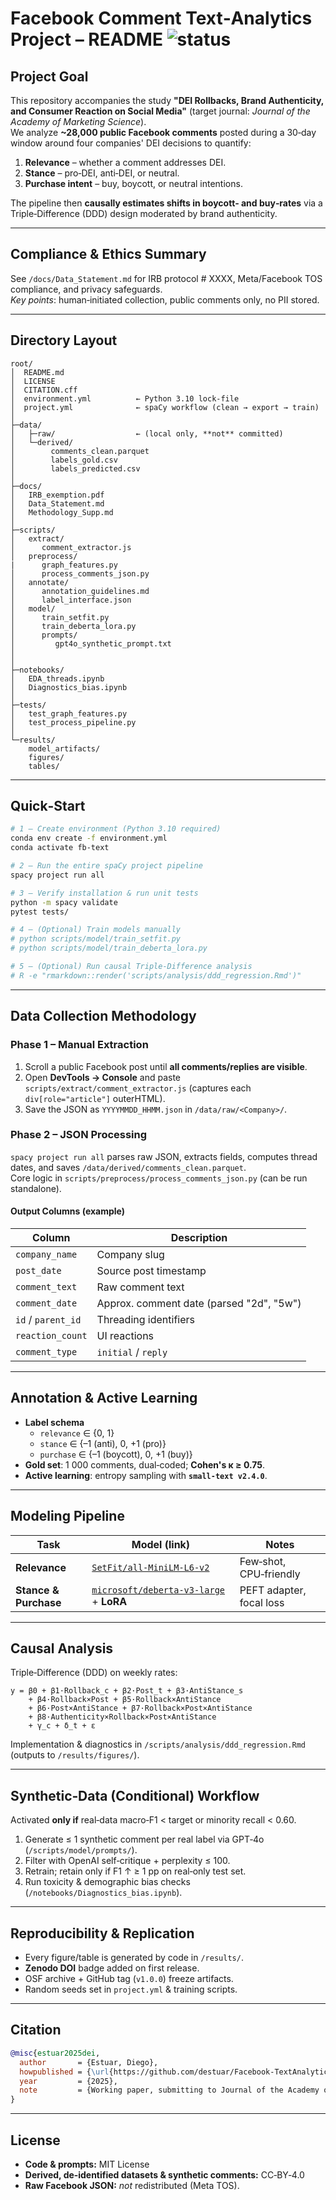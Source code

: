 # Facebook Comment Text‑Analytics Project – README ![status](https://img.shields.io/badge/JAMS--submission-2025-blue)

## Project Goal  
This repository accompanies the study **"DEI Rollbacks, Brand Authenticity, and Consumer Reaction on Social Media"** (target journal: _Journal of the Academy of Marketing Science_).  
We analyze **~28,000 public Facebook comments** posted during a 30‑day window around four companies' DEI decisions to quantify:

1. **Relevance** – whether a comment addresses DEI.  
2. **Stance** – pro‑DEI, anti‑DEI, or neutral.  
3. **Purchase intent** – buy, boycott, or neutral intentions.  

The pipeline then **causally estimates shifts in boycott‑ and buy‑rates** via a Triple‑Difference (DDD) design moderated by brand authenticity.

---

## Compliance & Ethics Summary  
See `/docs/Data_Statement.md` for IRB protocol # XXXX, Meta/Facebook TOS compliance, and privacy safeguards.  
_Key points_: human‑initiated collection, public comments only, no PII stored.

---

## Directory Layout
```text
root/
│  README.md
│  LICENSE
│  CITATION.cff
│  environment.yml          ← Python 3.10 lock‑file
│  project.yml              ← spaCy workflow (clean → export → train)
│
├─data/
│   ├─raw/                  ← (local only, **not** committed)
│   └─derived/
│        comments_clean.parquet
│        labels_gold.csv
│        labels_predicted.csv
│
├─docs/
│   IRB_exemption.pdf
│   Data_Statement.md
│   Methodology_Supp.md
│
├─scripts/
│   extract/
│      comment_extractor.js
│   preprocess/
|      graph_features.py
│      process_comments_json.py
│   annotate/
│      annotation_guidelines.md
│      label_interface.json
│   model/
│      train_setfit.py
│      train_deberta_lora.py
│      prompts/
│         gpt4o_synthetic_prompt.txt
│   
│
├─notebooks/
│   EDA_threads.ipynb
│   Diagnostics_bias.ipynb
│
├─tests/
│   test_graph_features.py
│   test_process_pipeline.py
│
└─results/
    model_artifacts/
    figures/
    tables/
```

---

## Quick‑Start
```bash
# 1 – Create environment (Python 3.10 required)
conda env create -f environment.yml
conda activate fb-text

# 2 – Run the entire spaCy project pipeline
spacy project run all

# 3 – Verify installation & run unit tests
python -m spacy validate
pytest tests/

# 4 – (Optional) Train models manually
# python scripts/model/train_setfit.py
# python scripts/model/train_deberta_lora.py

# 5 – (Optional) Run causal Triple‑Difference analysis
# R -e "rmarkdown::render('scripts/analysis/ddd_regression.Rmd')"
```

---

## Data Collection Methodology  

### Phase 1 – Manual Extraction  
1. Scroll a public Facebook post until **all comments/replies are visible**.  
2. Open **DevTools → Console** and paste `scripts/extract/comment_extractor.js` (captures each `div[role="article"]` outerHTML).  
3. Save the JSON as `YYYYMMDD_HHMM.json` in `/data/raw/<Company>/`.

### Phase 2 – JSON Processing  
`spacy project run all` parses raw JSON, extracts fields, computes thread dates, and saves `/data/derived/comments_clean.parquet`.  
Core logic in `scripts/preprocess/process_comments_json.py` (can be run standalone).

#### Output Columns (example)

| Column            | Description                               |
|-------------------|-------------------------------------------|
| `company_name`    | Company slug                              |
| `post_date`       | Source post timestamp                     |
| `comment_text`    | Raw comment text                          |
| `comment_date`    | Approx. comment date (parsed "2d", "5w")  |
| `id` / `parent_id`| Threading identifiers                     |
| `reaction_count`  | UI reactions                              |
| `comment_type`    | `initial` / `reply`                       |

---

## Annotation & Active Learning  

* **Label schema**  
  * `relevance` ∈ {0, 1}  
  * `stance` ∈ {–1 (anti), 0, +1 (pro)}  
  * `purchase` ∈ {–1 (boycott), 0, +1 (buy)}  
* **Gold set**: 1 000 comments, dual‑coded; **Cohen's κ ≥ 0.75**.  
* **Active learning**: entropy sampling with **`small-text v2.4.0`**.

---

## Modeling Pipeline  

| Task                 | Model (link)                                                                                 | Notes                            |
|----------------------|----------------------------------------------------------------------------------------------|----------------------------------|
| **Relevance**        | [`SetFit/all‑MiniLM‑L6‑v2`](https://huggingface.co/setfit/all-MiniLM-L6-v2)                  | Few‑shot, CPU‑friendly           |
| **Stance & Purchase**| [`microsoft/deberta-v3-large`](https://huggingface.co/microsoft/deberta-v3-large) + **LoRA** | PEFT adapter, focal loss         |

---

## Causal Analysis  

Triple‑Difference (DDD) on weekly rates:
```text
y = β0 + β1·Rollback_c + β2·Post_t + β3·AntiStance_s
    + β4·Rollback×Post + β5·Rollback×AntiStance
    + β6·Post×AntiStance + β7·Rollback×Post×AntiStance
    + β8·Authenticity×Rollback×Post×AntiStance
    + γ_c + δ_t + ε
```
Implementation & diagnostics in `/scripts/analysis/ddd_regression.Rmd` (outputs to `/results/figures/`).

---

## Synthetic‑Data (Conditional) Workflow  

Activated **only if** real‑data macro‑F1 < target or minority recall < 0.60.

1. Generate ≤ 1 synthetic comment per real label via GPT‑4o (`/scripts/model/prompts/`).  
2. Filter with OpenAI self‑critique + perplexity ≤ 100.  
3. Retrain; retain only if F1 ↑ ≥ 1 pp on real‑only test set.  
4. Run toxicity & demographic bias checks (`/notebooks/Diagnostics_bias.ipynb`).

---

## Reproducibility & Replication  

* Every figure/table is generated by code in `/results/`.  
* **Zenodo DOI** badge added on first release.  
* OSF archive + GitHub tag (`v1.0.0`) freeze artifacts.  
* Random seeds set in `project.yml` & training scripts.

---

## Citation  
```bibtex
@misc{estuar2025dei,
  author       = {Estuar, Diego},
  howpublished = {\url{https://github.com/destuar/Facebook-TextAnalytics-Project}},
  year         = {2025},
  note         = {Working paper, submitting to Journal of the Academy of Marketing Science}
}
```

---

## License  

* **Code & prompts:** MIT License  
* **Derived, de‑identified datasets & synthetic comments:** CC‑BY‑4.0  
* **Raw Facebook JSON:** _not_ redistributed (Meta TOS).


